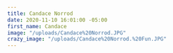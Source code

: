 ```yaml
---
title: Candace Norrod
date: 2020-11-10 16:01:00 -05:00
first_name: Candace
image: "/uploads/Candace%20Norrod.JPG"
crazy_image: "/uploads/Candace%20Norrod.%20Fun.JPG"
---
```


